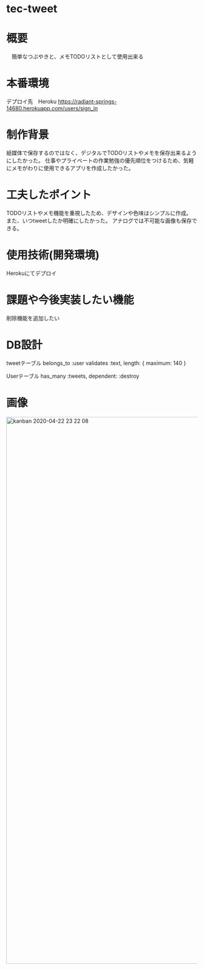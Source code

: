 # tec-tweet

# 概要
　簡単なつぶやきと、メモTODOリストとして使用出来る
 
# 本番環境
  デプロイ先　Heroku
  https://radiant-springs-14680.herokuapp.com/users/sign_in
 
# 制作背景
  紙媒体で保存するのではなく、デジタルでTODOリストやメモを保存出来るようにしたかった。
  仕事やプライベートの作業勉強の優先順位をつけるため、気軽にメモがわりに使用できるアプリを作成したかった。
  
# 工夫したポイント
  TODOリストやメモ機能を重視したため、デザインや色味はシンプルに作成。
  また、いつtweetしたか明確にしたかった。
  アナログでは不可能な画像も保存できる。
  
# 使用技術(開発環境)
  Herokuにてデプロイ
  
# 課題や今後実装したい機能 
  削除機能を追加したい
  
# DB設計
  tweetテーブル
    belongs_to :user
    validates :text, length: { maximum: 140 }
    
  Userテーブル
    has_many :tweets, dependent: :destroy
 
# 画像
 <img width="1436" alt="kanban 2020-04-22 23 22 08" src="https://user-images.githubusercontent.com/59988467/80000060-9f24d080- 　84f7-11ea-943d-8ac1418c05fb.png">

  
  


